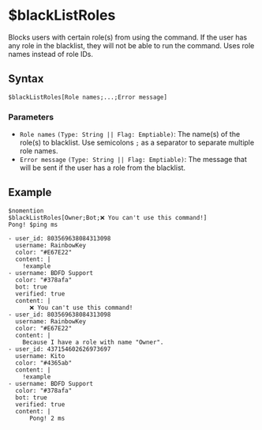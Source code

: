# $blackListRoles
Blocks users with certain role(s) from using the command. If the user has any role in the blacklist, they will not be able to run the command. Uses role names instead of role IDs.

## Syntax
```
$blackListRoles[Role names;...;Error message]
```

### Parameters
- `Role names` `(Type: String || Flag: Emptiable)`: The name(s) of the role(s) to blacklist. Use semicolons `;` as a separator to separate multiple role names.
- `Error message` `(Type: String || Flag: Emptiable)`: The message that will be sent if the user has a role from the blacklist.

## Example
```
$nomention
$blackListRoles[Owner;Bot;❌ You can't use this command!]
Pong! $ping ms
```

```discord yaml
- user_id: 803569638084313098
  username: RainbowKey
  color: "#E67E22"
  content: |
    !example
- username: BDFD Support
  color: "#378afa"
  bot: true
  verified: true
  content: |
      ❌ You can't use this command!
- user_id: 803569638084313098
  username: RainbowKey
  color: "#E67E22"
  content: |
    Because I have a role with name "Owner".
- user_id: 437154602626973697
  username: Kito
  color: "#4365ab"
  content: |
    !example
- username: BDFD Support
  color: "#378afa"
  bot: true
  verified: true
  content: |
      Pong! 2 ms
```
